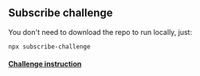 ## Subscribe challenge

You don't need to download the repo to run locally, just:

```
npx subscribe-challenge
```

#### [Challenge instruction](https://github.com/katsuragawaa/subscribe/blob/main/challenge.md)

